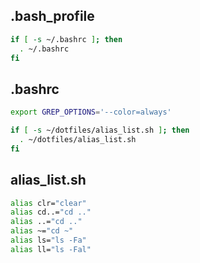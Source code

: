 ## .bash_profile
```sh
if [ -s ~/.bashrc ]; then
  . ~/.bashrc
fi
```

## .bashrc
```sh
export GREP_OPTIONS='--color=always'

if [ -s ~/dotfiles/alias_list.sh ]; then
  . ~/dotfiles/alias_list.sh
fi
```

## alias_list.sh
```sh
alias clr="clear"
alias cd..="cd .."
alias ..="cd .."
alias ~="cd ~"
alias ls="ls -Fa"
alias ll="ls -Fal"
```